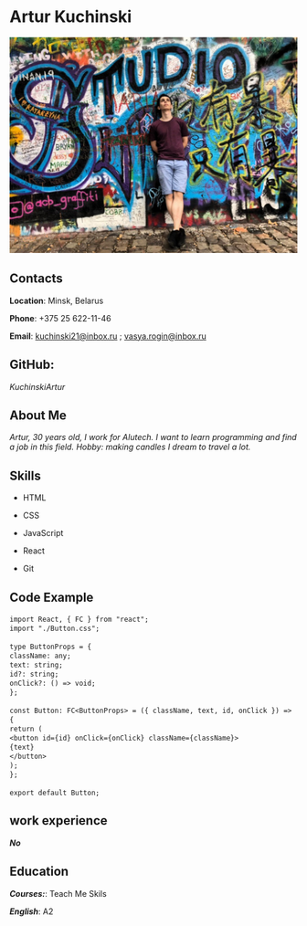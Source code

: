 # Artur Kuchinski

![Avatar](_cHhWYQI2VM.jpg)

## **Contacts**

**Location**: Minsk, Belarus

**Phone**: +375 25 622-11-46

**Email**: kuchinski21@inbox.ru ; vasya.rogin@inbox.ru

## **GitHub:**

_KuchinskiArtur_

## About Me

_Artur, 30 years old, I work for Alutech. I want to learn programming and find a job in this field. Hobby: making candles
I dream to travel a lot._

## Skills

- HTML

- CSS

- JavaScript

- React

- Git

## Code Example

```
import React, { FC } from "react";
import "./Button.css";

type ButtonProps = {
className: any;
text: string;
id?: string;
onClick?: () => void;
};

const Button: FC<ButtonProps> = ({ className, text, id, onClick }) => {
return (
<button id={id} onClick={onClick} className={className}>
{text}
</button>
);
};

export default Button;
```

## work experience

**_No_**

## Education

**_Courses:_**: Teach Me Skils

**_English_**: A2

